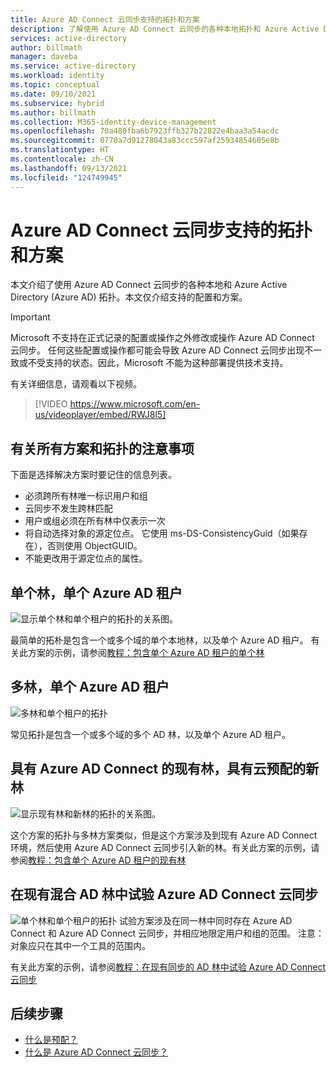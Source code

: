 ```yaml
---
title: Azure AD Connect 云同步支持的拓扑和方案
description: 了解使用 Azure AD Connect 云同步的各种本地拓扑和 Azure Active Directory (Azure AD) 拓扑。
services: active-directory
author: billmath
manager: daveba
ms.service: active-directory
ms.workload: identity
ms.topic: conceptual
ms.date: 09/10/2021
ms.subservice: hybrid
ms.author: billmath
ms.collection: M365-identity-device-management
ms.openlocfilehash: 70a480fba6b7923ffb327b22822e4baa3a54acdc
ms.sourcegitcommit: 0770a7d91278043a83ccc597af25934854605e8b
ms.translationtype: HT
ms.contentlocale: zh-CN
ms.lasthandoff: 09/13/2021
ms.locfileid: "124749945"
---
```

# <a name="azure-ad-connect-cloud-sync-supported-topologies-and-scenarios"></a>Azure AD Connect 云同步支持的拓扑和方案
本文介绍了使用 Azure AD Connect 云同步的各种本地和 Azure Active Directory (Azure AD) 拓扑。本文仅介绍支持的配置和方案。

> [!IMPORTANT]
> Microsoft 不支持在正式记录的配置或操作之外修改或操作 Azure AD Connect 云同步。 任何这些配置或操作都可能会导致 Azure AD Connect 云同步出现不一致或不受支持的状态。因此，Microsoft 不能为这种部署提供技术支持。

有关详细信息，请观看以下视频。

> [!VIDEO https://www.microsoft.com/en-us/videoplayer/embed/RWJ8l5]

## <a name="things-to-remember-about-all-scenarios-and-topologies"></a>有关所有方案和拓扑的注意事项
下面是选择解决方案时要记住的信息列表。

- 必须跨所有林唯一标识用户和组
- 云同步不发生跨林匹配
- 用户或组必须在所有林中仅表示一次
- 将自动选择对象的源定位点。  它使用 ms-DS-ConsistencyGuid（如果存在），否则使用 ObjectGUID。
- 不能更改用于源定位点的属性。

## <a name="single-forest-single-azure-ad-tenant"></a>单个林，单个 Azure AD 租户
![显示单个林和单个租户的拓扑的关系图。](media/tutorial-single-forest/diagram-2.png)

最简单的拓朴是包含一个或多个域的单个本地林，以及单个 Azure AD 租户。  有关此方案的示例，请参阅[教程：包含单个 Azure AD 租户的单个林](tutorial-single-forest.md)


## <a name="multi-forest-single-azure-ad-tenant"></a>多林，单个 Azure AD 租户
![多林和单个租户的拓扑](media/plan-cloud-provisioning-topologies/multi-forest-2.png)

常见拓扑是包含一个或多个域的多个 AD 林，以及单个 Azure AD 租户。  

## <a name="existing-forest-with-azure-ad-connect-new-forest-with-cloud-provisioning"></a>具有 Azure AD Connect 的现有林，具有云预配的新林
![显示现有林和新林的拓扑的关系图。](media/tutorial-existing-forest/existing-forest-new-forest-2.png)

这个方案的拓扑与多林方案类似，但是这个方案涉及到现有 Azure AD Connect 环境，然后使用 Azure AD Connect 云同步引入新的林。有关此方案的示例，请参阅[教程：包含单个 Azure AD 租户的现有林](tutorial-existing-forest.md)

## <a name="piloting-azure-ad-connect-cloud-sync-in-an-existing-hybrid-ad-forest"></a>在现有混合 AD 林中试验 Azure AD Connect 云同步
![单个林和单个租户的拓扑](media/tutorial-migrate-aadc-aadccp/diagram-2.png) 试验方案涉及在同一林中同时存在 Azure AD Connect 和 Azure AD Connect 云同步，并相应地限定用户和组的范围。 注意：对象应只在其中一个工具的范围内。 

有关此方案的示例，请参阅[教程：在现有同步的 AD 林中试验 Azure AD Connect 云同步](tutorial-pilot-aadc-aadccp.md)



## <a name="next-steps"></a>后续步骤 

- [什么是预配？](what-is-provisioning.md)
- [什么是 Azure AD Connect 云同步？](what-is-cloud-sync.md)

